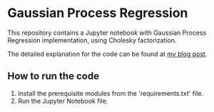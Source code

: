 # Gaussian Process Regression

This repository contains a Jupyter notebook with Gaussian Process Regression implementation, using Cholesky factorization.

The detailed explanation for the code can be found at [my blog post](https://paperthatiread.com/index.php/2023/12/25/introduction-to-gaussian-processes/).

## How to run the code

1) Install the prerequisite modules from the 'requirements.txt' file.
2) Run the Jupyter Notebook file.